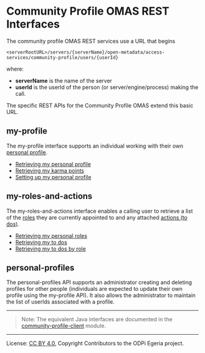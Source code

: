 <!-- SPDX-License-Identifier: CC-BY-4.0 -->
<!-- Copyright Contributors to the ODPi Egeria project. -->

# Community Profile OMAS REST Interfaces

The community profile OMAS REST services use a URL that begins

```
<serverRootURL>/servers/{serverName}/open-metadata/access-services/community-profile/users/{userId}
```

where:
* **serverName** is the name of the server
* **userId** is the userId of the person (or server/engine/process) making the call.

The specific REST APIs for the Community Profile OMAS extend this basic URL.

## my-profile

The my-profile interface supports an individual working with their own
[personal profile](../../../docs/concepts/personal-profile.md).

* [Retrieving my personal profile](retrieving-my-personal-profile-with-rest.md)
* [Retrieving my karma points](retrieving-my-karma-points-with-rest.md)
* [Setting up my personal profile](setting-up-my-personal-profile-with-rest.md)


## my-roles-and-actions

The my-roles-and-actions interface enables a calling user to retrieve a
list of the [roles](../../../docs/concepts/personal-roles.md) they are currently appointed to and any
attached [actions (to dos)](../../../docs/concepts/to-do.md).

* [Retrieving my personal roles](retrieving-my-personal-roles-with-rest.md)
* [Retrieving my to dos](retrieving-my-to-dos-with-rest.md)
* [Retrieving my to dos by role](retrieving-my-to-dos-by-role-with-rest.md)

## personal-profiles

The personal-profiles API supports an administrator creating and deleting profiles for other
people (individuals are expected to update their own profile using the my-profile API).
It also allows the administrator to maintain the list of userIds associated with a profile.


----

> Note: The equivalent Java interfaces are documented in the [community-profile-client](../../../community-profile-client/docs/user)
module.

----
License: [CC BY 4.0](https://creativecommons.org/licenses/by/4.0/),
Copyright Contributors to the ODPi Egeria project.